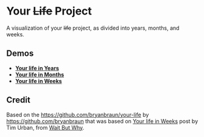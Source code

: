 # Your ~~Life~~ Project

A visualization of your ~~life~~ project, as divided into years, months, and weeks.

## Demos
 - **[Your life in Years](https://rfdiazpr.github.io/your-project/years.html)**
 - **[Your life in Months](https://bryanbraun.github.io/your-life/months.html)**
 - **[Your life in Weeks](https://bryanbraun.github.io/your-life/weeks.html)**

## Credit
Based on the https://github.com/bryanbraun/your-life by https://github.com/bryanbraun
that was based on [Your life in Weeks](http://waitbutwhy.com/2014/05/life-weeks.html) post by Tim Urban, from [Wait But Why](http://waitbutwhy.com/).

